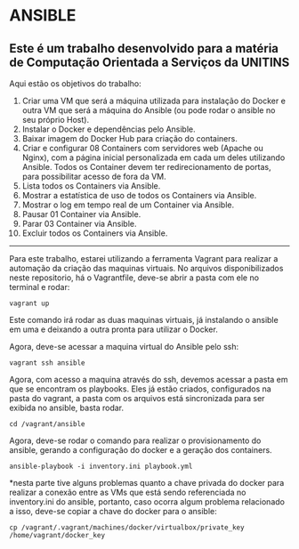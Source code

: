 # ANSIBLE

## Este é um trabalho desenvolvido para a matéria de Computação Orientada a Serviços da UNITINS

Aqui estão os objetivos do trabalho:
1. Criar uma VM que será a máquina utilizada para instalação do Docker e outra VM que será a máquina do Ansible (ou pode rodar o ansible no seu próprio Host).
2. Instalar o Docker e dependências pelo Ansible.
3. Baixar imagem do Docker Hub para criação do containers.
4. Criar e configurar 08 Containers com servidores web (Apache ou Nginx), com a página inicial personalizada em cada um deles utilizando Ansible. Todos os Container devem ter redirecionamento de portas, para possibilitar acesso de fora da VM.
5. Lista todos os Containers via Ansible.
6. Mostrar a estatística de uso de todos os Containers via Ansible.
7. Mostrar o log em tempo real de um Container via Ansible.
8. Pausar 01 Container via Ansible.
9. Parar 03 Container via Ansible.
10. Excluir todos os Containers via Ansible.

---

Para este trabalho, estarei utilizando a ferramenta Vagrant para realizar a automação da criação das maquinas virtuais. No arquivos disponibilizados neste repositorio, há o Vagrantfile, deve-se abrir a pasta com ele no terminal e rodar:

```
vagrant up
```

Este comando irá rodar as duas maquinas virtuais, já instalando o ansible em uma e deixando a outra pronta para utilizar o Docker.


Agora, deve-se acessar a maquina virtual do Ansible pelo ssh:

```
vagrant ssh ansible
```

Agora, com acesso a maquina através do ssh, devemos acessar a pasta em que se encontram os playbooks. Eles já estão criados, configurados na pasta do vagrant, a pasta com os arquivos está sincronizada para ser exibida no ansible, basta rodar.

```
cd /vagrant/ansible
```

Agora, deve-se rodar o comando para realizar o provisionamento do ansible, gerando a configuração do docker e a geração dos containers.
```
ansible-playbook -i inventory.ini playbook.yml
```

*nesta parte tive alguns problemas quanto a chave privada do docker para realizar a conexão entre as VMs que está sendo referenciada no inventory.ini do ansible, portanto, caso ocorra algum problema relacionado a isso, deve-se copiar a chave do docker para o ansible:
```
cp /vagrant/.vagrant/machines/docker/virtualbox/private_key /home/vagrant/docker_key
```
